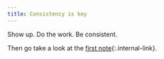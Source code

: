 ```yaml
---
title: Consistency is key
---
```


Show up. Do the work. Be consistent.

Then go take a look at the [first note](/2020-09-10-your-first-note){:.internal-link}.
